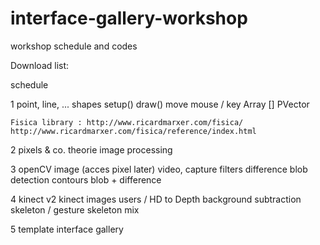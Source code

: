 # interface-gallery-workshop
workshop schedule and codes

Download list:


schedule

1   point, line, ... shapes
    setup()
    draw()
    move
    mouse / key
    Array []
    PVector
    
    Fisica library : http://www.ricardmarxer.com/fisica/
    http://www.ricardmarxer.com/fisica/reference/index.html
    
2   pixels & co.
    theorie
    image processing
    
3   openCV
    image (acces pixel later)
    video, capture
    filters
    difference
    blob detection
    contours
    blob + difference
    
4   kinect v2
    kinect images
    users / HD to Depth
    background subtraction
    skeleton / gesture
    skeleton mix
    
5   template interface gallery
    
    
